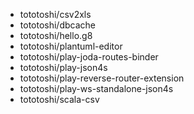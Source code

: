 - tototoshi/csv2xls
- tototoshi/dbcache
- tototoshi/hello.g8
- tototoshi/plantuml-editor
- tototoshi/play-joda-routes-binder
- tototoshi/play-json4s
- tototoshi/play-reverse-router-extension
- tototoshi/play-ws-standalone-json4s
- tototoshi/scala-csv
